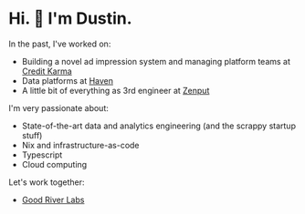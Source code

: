 # Hi. 👋 I'm Dustin. 

In the past, I've worked on:
- Building a novel ad impression system and managing platform teams at [Credit Karma](https://www.creditkarma.com/)
- Data platforms at [Haven](https://www.ycombinator.com/companies/haven)
- A little bit of everything as 3rd engineer at [Zenput](https://www.zenput.com/)

I'm very passionate about:
- State-of-the-art data and analytics engineering (and the scrappy startup stuff)
- Nix and infrastructure-as-code
- Typescript
- Cloud computing

Let's work together:
- [Good River Labs](https://www.river.dev)
